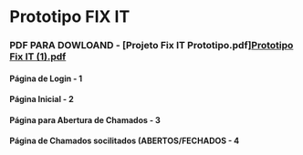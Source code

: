 
# Prototipo FIX IT

### PDF PARA DOWLOAND - [Projeto Fix IT Prototipo.pdf][Prototipo Fix IT (1).pdf](https://github.com/samuelllopes/Projeto-Fix-IT/files/10007443/Prototipo.Fix.IT.1.pdf)

#### Página de Login - 1

#### Página Inicial - 2

#### Página para Abertura de Chamados - 3

#### Página de Chamados socilitados (ABERTOS/FECHADOS - 4
